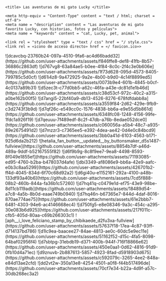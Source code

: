 <head>

    <title> Las aventuras de mi gato Lucky </title>

    <meta http-equiv = "Content-Type" content = "text / html; charset = utf-8">
    <meta name = "description" content = "Las aventuras de mi gato favorito Lucky, con historias, fotos y películas">
    <meta name = "keywords" content = "cat, Lucky, pet, animal">

    <link rel = "stylesheet" type = "text / css" href = "/ style.css">
    <link rel = «icono de acceso directo» href = «/ favicon.ico»>

</head>
![dcavcbq-23760b24-097a-4510-9fa6-ac4d66badd32](https://github.com/user-attachments/assets/f846ffe8-def8-41fb-8b57-36886c2863df)
![d767vg8-63a84ae5-b0ee-4f84-8c0c-2f4c3e0b606e](https://github.com/user-attachments/assets/1f73d628-095d-4573-8405-799785c5d0cf)
![d61i4z8-9a472925-9a2e-4b00-b9d0-4c14f8899ed5](https://github.com/user-attachments/assets/0073b9e4-601b-4845-b0cf-4c0137a89b31)
![d5zec3t-c77d0bb5-a62c-46fa-a43e-dc81d1e1b46d](https://github.com/user-attachments/assets/c38d53cf-972c-40c2-a315-a0be162b00f5)
![d7angi5-22bf40a9-db13-4526-8276-678fdfdabb8a](https://github.com/user-attachments/assets/a3559f84-2d62-429e-9fb9-c3d2743f3b9d)
![d7qf26c-e549cc0c-1576-4838-bb6a-e9e55d5b861d](https://github.com/user-attachments/assets/6348fc08-1248-4156-99fe-1fdc1a926f19)
![d7qeuuu-7f489edf-8c2f-47db-a76b-8edae052dce0](https://github.com/user-attachments/assets/c060056a-a5b4-48c7-a935-89e2675491d2)
![d7mzzr3-c7365ee5-e392-4dea-ae42-0d4e0c84bcd9](https://github.com/user-attachments/assets/3bb0a41d-6103-4563-b171-925d6da2b212)
![hetalia_fan_button__updated__by_buttonsmaker_d5s1487-fullview](https://github.com/user-attachments/assets/8854b7df-a46d-489a-9ddf-b52167555f82)
![d6f9b9g-8c8f9ee7-9ea8-4498-8593-8f049e1855ef](https://github.com/user-attachments/assets/71193085-ed95-4760-b2ba-b478037d4afe)
![dbi3349-af8086e9-bb6a-42e9-aafc-e0b3c8aa5299](https://github.com/user-attachments/assets/426701b2-ff4d-4045-834d-6f70c68d92a2)
![d6gi40u-e1152161-292a-4100-a48b-133df93a40b6](https://github.com/user-attachments/assets/7cd5f888-08b2-460b-844a-fa36b1c57260)
![d7hq41q-c0479e1d-ef75-43e9-98be-8d11cb119adb](https://github.com/user-attachments/assets/18489d54-a7c8-4a5b-8b0d-eaae749b0940)
![d7hq46n-b67365e7-844d-4daf-8016-870ae774ae75](https://github.com/user-attachments/assets/61e2bbb7-6481-4303-94e6-ac4146668ec4)
![d750fg5-e8e08346-9a3c-454c-a295-30e083b6d925](https://github.com/user-attachments/assets/217f011c-cfb5-405d-80aa-c69b266303c1)
![aph__i_love_feliciano_stamp_by_chibikaede_d2fu3xa-fullview](https://github.com/user-attachments/assets/57637f18-17ea-4c87-93ff-d714137bd786)
![d1lc9ea-baacee27-84ae-4813-ae0c-60dc5e9ec11e](https://github.com/user-attachments/assets/51162f52-d15c-4fa5-8098-64baf02956f4)
![d7sbtpg-31ebdb19-d371-400b-944f-716f18866e62](https://github.com/user-attachments/assets/450e0aa1-0d62-4816-91d9-0fb10d4a71ec)
![d9znuvb-2b887613-5857-4923-8fad-d5918903d675](https://github.com/user-attachments/assets/c592079c-3265-4ee2-848a-e84d13ae2cfd)
![dd2vt2w-350a13e8-4254-4501-a0f8-f44b517496de](https://github.com/user-attachments/assets/70cf7e34-b22a-4d9f-a57c-30db268ec3a2)
